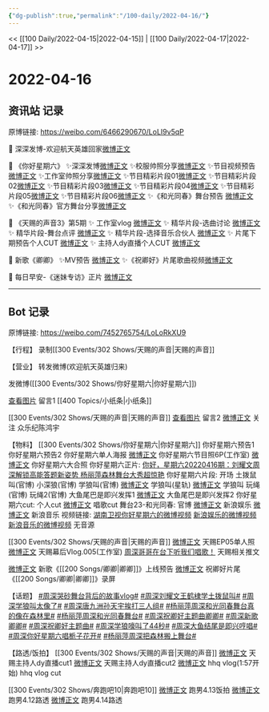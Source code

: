```yaml
---
{"dg-publish":true,"permalink":"/100-daily/2022-04-16/"}
---
```



<< [[100 Daily/2022-04-15\|2022-04-15]] | [[100 Daily/2022-04-17\|2022-04-17]] >>

# 2022-04-16

## 资讯站 记录

原博链接: https://weibo.com/6466290670/LoLI9v5qP

💫 深深发博-欢迎航天英雄回家[微博正文](https://m.weibo.cn/6466290670/4758679662889870)

💫 《你好星期六》
✨深深发博[微博正文](https://m.weibo.cn/6466290670/4758991475312291)
✨校服帅照分享[微博正文](https://m.weibo.cn/6466290670/4758889536947252)
✨节目视频预告[微博正文](https://m.weibo.cn/6466290670/4758916611965385)
✨工作室帅照分享[微博正文](https://m.weibo.cn/6466290670/4758969460195767)
✨节目精彩片段01[微博正文](https://m.weibo.cn/6466290670/4758984172767476)
✨节目精彩片段02[微博正文](https://m.weibo.cn/6466290670/4758984210514982)
✨节目精彩片段03[微博正文](https://m.weibo.cn/6466290670/4758999948335372)
✨节目精彩片段04[微博正文](https://m.weibo.cn/6466290670/4759012593633535)
✨节目精彩片段05[微博正文](https://m.weibo.cn/6466290670/4759016310312538)
✨节目精彩片段06[微博正文](https://m.weibo.cn/6466290670/4759025721804450)
✨《和光同春》舞台预告 [微博正文](https://m.weibo.cn/6466290670/4758859723577365)
✨《和光同春》官方舞台分享[微博正文](https://m.weibo.cn/6466290670/4758988254612673)

💫 《天赐的声音3》第5期
✨ 工作室vlog [微博正文](https://m.weibo.cn/6466290670/4758917366677763)
✨ 精华片段-选曲讨论 [微博正文](https://m.weibo.cn/6466290670/4758861375869325)
✨ 精华片段-舞台点评 [微博正文](https://m.weibo.cn/6466290670/4758858252159224)
✨ 精华片段-选择音乐合伙人 [微博正文](https://m.weibo.cn/6466290670/4758864816505867)
✨ 片尾下期预告个人CUT [微博正文](https://m.weibo.cn/6466290670/4758848134972976)
✨ 主持人dy直播个人CUT [微博正文](https://m.weibo.cn/6466290670/4758944863754102)

💫 新歌《卿卿》
✨MV预告 [微博正文](https://m.weibo.cn/6466290670/4758968888987718)
✨《祝卿好》片尾歌曲视频[微博正文](https://m.weibo.cn/6466290670/4758993413341384)

💫 每日早安-《迷妹专访》正片 [微博正文](https://m.weibo.cn/6466290670/4758801871538997)

---
## Bot 记录

原博链接: https://weibo.com/7452765754/LoLoRkXU9

【行程】
录制[[300 Events/302 Shows/天赐的声音\|天赐的声音]]

【营业】
[](https://m.weibo.cn/1736988591/4758674877187613) 转发微博(欢迎航天英雄归来)

[](https://m.weibo.cn/1736988591/4758989042877951) 发微博([[300 Events/302 Shows/你好星期六\|你好星期六]])

[查看图片](https://wx3.sinaimg.cn/large/0088n2Pggy1h1avlnwtw5j30yi075weo.jpg) 留言1 [](https://m.weibo.cn/1736988591/4757875429478010) [[400 Topics/小纸条\|小纸条]]

[[300 Events/302 Shows/天赐的声音\|天赐的声音]]
[查看图片](https://wx3.sinaimg.cn/large/0088n2Pggy1h1bkl8re8lj30yi07mwer.jpg) 留言2 [微博正文](https://m.weibo.cn/1224838603/4758657278151068)
关注 众乐纪陈鸿宇

【物料】
[[300 Events/302 Shows/你好星期六\|你好星期六]]
[](https://m.weibo.cn/6456359414/4758849753976756) 你好星期六预告1
[](https://m.weibo.cn/6456359414/4758909996764608) 你好星期六预告2
[](https://m.weibo.cn/6456359414/4758885192437977) 你好星期六单人海报
[微博正文](https://m.weibo.cn/7478855230/4758965131414792) 你好星期六节目照6P(工作室)
[微博正文](https://m.weibo.cn/7542354484/4758972659664156) 你好星期六大合照
你好星期六正片:
[你好，星期六20220416期：刘耀文周深解锁高能答题新姿势 杨丽萍森林舞台大秀超惊艳](https://weibo.cn/sinaurl?u=https%3A%2F%2Fm.mgtv.com%2Fb%2F412705%2F15994497.html%3Ft%3Dvideoshare%26tc%3DjXKKosRPSAN7%26f%3Dwb%26dc%3D941e6aff-6e8a-4795-a590-6a3bb3d153a1)
你好星期六片段:
[](https://m.weibo.cn/3223747774/4758978279509016) 开场
[](https://m.weibo.cn/6456359414/4758981405580444) 土拨鼠叫(官博)
[](https://m.weibo.cn/6456359414/4758982108907401) 小深狼(官博)
[](https://m.weibo.cn/6456359414/4758982479058685) 学狼叫(官博)
[微博正文](https://m.weibo.cn/6466290670/4759016310312538) 学狼叫(星轨)
[微博正文](https://m.weibo.cn/1878335471/4758982483510846) 学狼叫
[](https://m.weibo.cn/6456359414/4758995585467536) 玩绳(官博)
[](https://m.weibo.cn/6456359414/4758996836421930) 玩绳2(官博)
[](https://m.weibo.cn/1591169702/4758988110954961) 大鱼尾巴是即兴发挥1
[微博正文](https://m.weibo.cn/6525010965/4758992880145008) 大鱼尾巴是即兴发挥2
你好星期六cut:
[](https://m.weibo.cn/1371117067/4759005152412392) 个人cut
[微博正文](https://m.weibo.cn/2116890350/4758997757855793) 唱歌cut
舞台23-和光同春:
[](https://m.weibo.cn/6456359414/4758986291937869) 官博
[微博正文](https://m.weibo.cn/1642591402/4758994574639967) 新浪娱乐
[微博正文](https://m.weibo.cn/1266269835/4758989777406597) 新浪音乐
视频链接:
[湖南卫视你好星期六的微博视频](https://video.weibo.com/show?fid=1034:4758977054179401)
[新浪娱乐的微博视频](https://video.weibo.com/show?fid=1034:4758994246631609)
[新浪音乐的微博视频](https://video.weibo.com/show?fid=1034:4758989108609126)
无音源

[[300 Events/302 Shows/天赐的声音\|天赐的声音]]
[微博正文](https://m.weibo.cn/1315706994/4758909908161228) 天赐EP05单人照
[微博正文](https://m.weibo.cn/7478855230/4758910747807880) 天赐幕后Vlog.005(工作室)
[周深哥哥在台下听我们唱歌！](https://weibo.cn/sinaurl?u=https%3A%2F%2Fmp.weixin.qq.com%2Fs%2FMCWvvCaT9XtJ56tECATLXg) 天赐相关推文

[微博正文](https://m.weibo.cn/1266269835/4758962766090770) 新歌《[[200 Songs/卿卿\|卿卿]]》上线预告
[微博正文](https://m.weibo.cn/6466290670/4758993413341384) 祝卿好片尾《[[200 Songs/卿卿\|卿卿]]》录屏

【话题】
[#周深哭砂舞台背后的故事vlog#](https://s.weibo.com/weibo?q=%23%E5%91%A8%E6%B7%B1%E5%93%AD%E7%A0%82%E8%88%9E%E5%8F%B0%E8%83%8C%E5%90%8E%E7%9A%84%E6%95%85%E4%BA%8Bvlog%23)
[#周深刘耀文王鹤棣学土拨鼠叫#](https://s.weibo.com/weibo?q=%23%E5%91%A8%E6%B7%B1%E5%88%98%E8%80%80%E6%96%87%E7%8E%8B%E9%B9%A4%E6%A3%A3%E5%AD%A6%E5%9C%9F%E6%8B%A8%E9%BC%A0%E5%8F%AB%23)
[#周深学狼叫太像了#](https://s.weibo.com/weibo?q=%23%E5%91%A8%E6%B7%B1%E5%AD%A6%E7%8B%BC%E5%8F%AB%E5%A4%AA%E5%83%8F%E4%BA%86%23)
[#周深唐九洲孙天宇挨打三人组#](https://s.weibo.com/weibo?q=%23%E5%91%A8%E6%B7%B1%E5%94%90%E4%B9%9D%E6%B4%B2%E5%AD%99%E5%A4%A9%E5%AE%87%E6%8C%A8%E6%89%93%E4%B8%89%E4%BA%BA%E7%BB%84%23)
[#杨丽萍周深和光同春舞台真的像在森林里#](https://s.weibo.com/weibo?q=%23%E6%9D%A8%E4%B8%BD%E8%90%8D%E5%91%A8%E6%B7%B1%E5%92%8C%E5%85%89%E5%90%8C%E6%98%A5%E8%88%9E%E5%8F%B0%E7%9C%9F%E7%9A%84%E5%83%8F%E5%9C%A8%E6%A3%AE%E6%9E%97%E9%87%8C%23)
[#杨丽萍周深和光同春舞台#](https://s.weibo.com/weibo?q=%23%E6%9D%A8%E4%B8%BD%E8%90%8D%E5%91%A8%E6%B7%B1%E5%92%8C%E5%85%89%E5%90%8C%E6%98%A5%E8%88%9E%E5%8F%B0%23)
[#周深祝卿好主题曲卿卿#](https://s.weibo.com/weibo?q=%23%E5%91%A8%E6%B7%B1%E7%A5%9D%E5%8D%BF%E5%A5%BD%E4%B8%BB%E9%A2%98%E6%9B%B2%E5%8D%BF%E5%8D%BF%23)
[#周深新歌卿卿#](https://s.weibo.com/weibo?q=%23%E5%91%A8%E6%B7%B1%E6%96%B0%E6%AD%8C%E5%8D%BF%E5%8D%BF%23)
[#周深祝卿好主题曲#](https://s.weibo.com/weibo?q=%23%E5%91%A8%E6%B7%B1%E7%A5%9D%E5%8D%BF%E5%A5%BD%E4%B8%BB%E9%A2%98%E6%9B%B2%23)
[#周深学狼嚎叫了44秒#](https://s.weibo.com/weibo?q=%23%E5%91%A8%E6%B7%B1%E5%AD%A6%E7%8B%BC%E5%9A%8E%E5%8F%AB%E4%BA%8644%E7%A7%92%23)
[#周深大鱼结尾是即兴哼唱#](https://s.weibo.com/weibo?q=%23%E5%91%A8%E6%B7%B1%E5%A4%A7%E9%B1%BC%E7%BB%93%E5%B0%BE%E6%98%AF%E5%8D%B3%E5%85%B4%E5%93%BC%E5%94%B1%23)
[#周深你好星期六唱栀子花开#](https://s.weibo.com/weibo?q=%23%E5%91%A8%E6%B7%B1%E4%BD%A0%E5%A5%BD%E6%98%9F%E6%9C%9F%E5%85%AD%E5%94%B1%E6%A0%80%E5%AD%90%E8%8A%B1%E5%BC%80%23)
[#杨丽萍周深把森林搬上舞台#](https://s.weibo.com/weibo?q=%23%E6%9D%A8%E4%B8%BD%E8%90%8D%E5%91%A8%E6%B7%B1%E6%8A%8A%E6%A3%AE%E6%9E%97%E6%90%AC%E4%B8%8A%E8%88%9E%E5%8F%B0%23)

【路透/饭拍】
[[300 Events/302 Shows/天赐的声音\|天赐的声音]]
[微博正文](https://m.weibo.cn/1726515977/4758883303687851) 天赐主持人dy直播cut1
[微博正文](https://m.weibo.cn/6466290670/4758944863754102) 天赐主持人dy直播cut2
[微博正文](https://m.weibo.cn/7671773876/4758929365536787) hhq vlog(1:57开始)
[](https://m.weibo.cn/6838541957/4758921518252489) hhq vlog cut

[[300 Events/302 Shows/奔跑吧10\|奔跑吧10]]
[微博正文](https://m.weibo.cn/7633014126/4758847136994279) 跑男4.13饭拍
[微博正文](https://m.weibo.cn/3076839347/4757893470228526) 跑男4.12路透
[微博正文](https://m.weibo.cn/3168550574/4758673563847008) 跑男4.14路透
